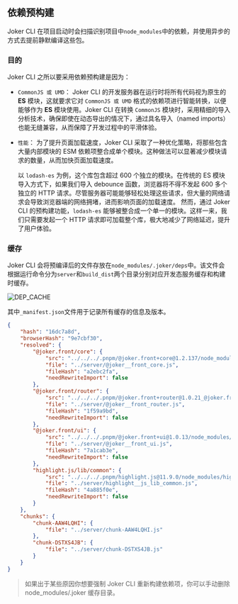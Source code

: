 ## 依赖预构建

Joker CLI 在项目启动时会扫描识别项目中`node_modules`中的依赖，并使用异步的方式去提前静默编译这些包。

### 目的

Joker CLI 之所以要采用依赖预构建是因为：

-   `CommonJS 或 UMD`： Joker CLI 的开发服务器在运行时将所有代码视为原生的 **ES** 模块，这就要求它对 `CommonJS 或 UMD` 格式的依赖项进行智能转换，以便能够作为 **ES** 模块使用。Joker CLI 在转换 `CommonJS` 模块时，采用精细的导入分析技术，确保即使在动态导出的情况下，通过具名导入（named imports）也能无缝兼容，从而保障了开发过程中的平滑体验。

-   `性能`： 为了提升页面加载速度，Joker CLI 采取了一种优化策略，将那些包含大量内部模块的 ESM 依赖项整合成单个模块。这种做法可以显著减少模块请求的数量，从而加快页面加载速度。

    以 `lodash-es` 为例，这个库包含超过 600 个独立的模块。在传统的 ES 模块导入方式下，如果我们导入 debounce 函数，浏览器将不得不发起 600 多个独立的 HTTP 请求。尽管服务器可能能够轻松处理这些请求，但大量的网络请求会导致浏览器端的网络拥堵，进而影响页面的加载速度。
    然而，通过 Joker CLI 的预构建功能，`lodash-es` 能够被整合成一个单一的模块。这样一来，我们只需要发起一个 HTTP 请求即可加载整个库，极大地减少了网络延迟，提升了用户体验。

### 缓存

Joker CLI 会将预编译后的文件存放在`node_modules/.joker/deps`中。该文件会根据运行命令分为`server`和`build_dist`两个目录分别对应开发态服务缓存和构建时缓存。

![DEP_CACHE](/cli/dep_cache.png)

其中`_manifest.json`文件用于记录所有缓存的信息及版本。

```json
{
    "hash": "16dc7a8d",
    "browserHash": "9e7cbf30",
    "resolved": {
        "@joker.front/core": {
            "src": "../../../.pnpm/@joker.front+core@1.2.137/node_modules/@joker.front/core/dist/bundle.es.js",
            "file": "../server/@joker__front_core.js",
            "fileHash": "a2ebc2fa",
            "needRewriteImport": false
        },
        "@joker.front/router": {
            "src": "../../../.pnpm/@joker.front+router@1.0.21_@joker.front+core@1.2.137/node_modules/@joker.front/router/dist/bundle.es.js",
            "file": "../server/@joker__front_router.js",
            "fileHash": "1f59a9bd",
            "needRewriteImport": false
        },
        "@joker.front/ui": {
            "src": "../../../.pnpm/@joker.front+ui@1.0.13/node_modules/@joker.front/ui/dist/index.mjs",
            "file": "../server/@joker__front_ui.js",
            "fileHash": "7a1cab3e",
            "needRewriteImport": false
        },
        "highlight.js/lib/common": {
            "src": "../../../.pnpm/highlight.js@11.9.0/node_modules/highlight.js/es/common.js",
            "file": "../server/highlight__js_lib_common.js",
            "fileHash": "4a885f0e",
            "needRewriteImport": false
        }
    },
    "chunks": {
        "chunk-AAW4LQHI": {
            "file": "../server/chunk-AAW4LQHI.js"
        },
        "chunk-DSTXS4JB": {
            "file": "../server/chunk-DSTXS4JB.js"
        }
    }
}
```

> 如果出于某些原因你想要强制 Joker CLI 重新构建依赖项，你可以手动删除 node_modules/.joker 缓存目录。
